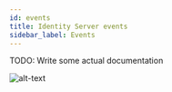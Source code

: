 ```yaml
---
id: events
title: Identity Server events
sidebar_label: Events
---
```


TODO: Write some actual documentation

![alt-text](../img/idops_events.png)